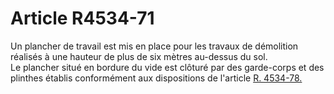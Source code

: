 # Article R4534-71

  
Un plancher de travail est mis en place pour les travaux de démolition réalisés à une hauteur de plus de six mètres au-dessus du sol.   
Le plancher situé en bordure du vide est clôturé par des garde-corps et des plinthes établis conformément aux dispositions de l'article [R. 4534-78.][1]

 [1]: /affichCodeArticle.do?cidTexte=LEGITEXT000006072050&idArticle=LEGIARTI000018492211&dateTexte=&categorieLien=cid